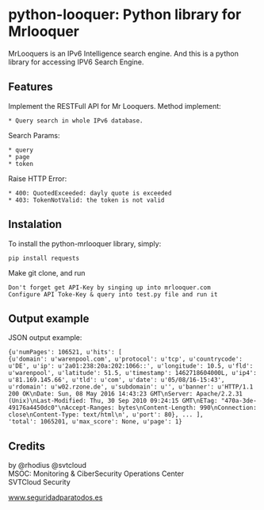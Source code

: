 # python-looquer: Python library for Mrlooquer

MrLooquers is an IPv6 Intelligence search engine. And this is a python library for accessing IPV6 Search Engine.

## Features

Implement the RESTFull API for Mr Looquers. Method implement:

    * Query search in whole IPv6 database.

Search Params:

    * query
    * page
    * token 

Raise HTTP Error:

    * 400: QuotedExceeded: dayly quote is exceeded
    * 403: TokenNotValid: the token is not valid

## Instalation

To install the python-mrlooquer library, simply:

    pip install requests

Make git clone, and run

    Don't forget get API-Key by singing up into mrlooquer.com
    Configure API Toke-Key & query into test.py file and run it

## Output example

JSON output example:

    {u'numPages': 106521, u'hits': [
    {u'domain': u'warenpool.com', u'protocol': u'tcp', u'countrycode': u'DE', u'ip': u'2a01:238:20a:202:1066::', u'longitude': 10.5, u'fld': u'warenpool', u'latitude': 51.5, u'timestamp': 1462718604000L, u'ip4': u'81.169.145.66', u'tld': u'com', u'date': u'05/08/16-15:43', u'rdomain': u'w02.rzone.de', u'subdomain': u'', u'banner': u'HTTP/1.1 200 OK\nDate: Sun, 08 May 2016 14:43:23 GMT\nServer: Apache/2.2.31 (Unix)\nLast-Modified: Thu, 30 Sep 2010 09:24:15 GMT\nETag: "470a-3de-49176a4450dc0"\nAccept-Ranges: bytes\nContent-Length: 990\nConnection: close\nContent-Type: text/html\n', u'port': 80}, ... ],
    'total': 1065201, u'max_score': None, u'page': 1}

## Credits

by @rhodius @svtcloud<br>
    MSOC: Monitoring & CiberSecurity Operations Center<br>
    SVTCloud Security <br>

www.seguridadparatodos.es
## 
